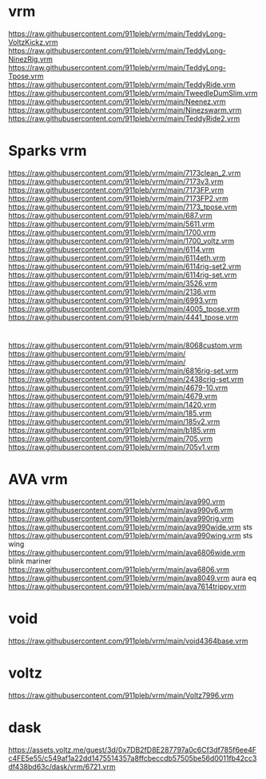 # vrm
https://raw.githubusercontent.com/911pleb/vrm/main/TeddyLong-VoltzKickz.vrm
https://raw.githubusercontent.com/911pleb/vrm/main/TeddyLong-NinezRig.vrm
https://raw.githubusercontent.com/911pleb/vrm/main/TeddyLong-Tpose.vrm
https://raw.githubusercontent.com/911pleb/vrm/main/TeddyRide.vrm
https://raw.githubusercontent.com/911pleb/vrm/main/TweedleDumSlim.vrm
https://raw.githubusercontent.com/911pleb/vrm/main/Neenez.vrm
https://raw.githubusercontent.com/911pleb/vrm/main/Ninezswarm.vrm
https://raw.githubusercontent.com/911pleb/vrm/main/TeddyRide2.vrm

# Sparks vrm
https://raw.githubusercontent.com/911pleb/vrm/main/7173clean_2.vrm
https://raw.githubusercontent.com/911pleb/vrm/main/7173v3.vrm
https://raw.githubusercontent.com/911pleb/vrm/main/7173FP.vrm
https://raw.githubusercontent.com/911pleb/vrm/main/7173FP2.vrm
https://raw.githubusercontent.com/911pleb/vrm/main/7173_tpose.vrm
https://raw.githubusercontent.com/911pleb/vrm/main/687.vrm
https://raw.githubusercontent.com/911pleb/vrm/main/5611.vrm
https://raw.githubusercontent.com/911pleb/vrm/main/1700.vrm
https://raw.githubusercontent.com/911pleb/vrm/main/1700_voltz.vrm
https://raw.githubusercontent.com/911pleb/vrm/main/6114.vrm
https://raw.githubusercontent.com/911pleb/vrm/main/6114eth.vrm
https://raw.githubusercontent.com/911pleb/vrm/main/6114rig-set2.vrm
https://raw.githubusercontent.com/911pleb/vrm/main/6114rig-set.vrm
https://raw.githubusercontent.com/911pleb/vrm/main/3526.vrm
https://raw.githubusercontent.com/911pleb/vrm/main/2136.vrm
https://raw.githubusercontent.com/911pleb/vrm/main/6993.vrm
https://raw.githubusercontent.com/911pleb/vrm/main/4005_tpose.vrm
https://raw.githubusercontent.com/911pleb/vrm/main/4441_tpose.vrm
#
https://raw.githubusercontent.com/911pleb/vrm/main/8068custom.vrm
https://raw.githubusercontent.com/911pleb/vrm/main/
https://raw.githubusercontent.com/911pleb/vrm/main/
https://raw.githubusercontent.com/911pleb/vrm/main/6816rig-set.vrm
https://raw.githubusercontent.com/911pleb/vrm/main/2438crig-set.vrm
https://raw.githubusercontent.com/911pleb/vrm/main/4679-10.vrm
https://raw.githubusercontent.com/911pleb/vrm/main/4679.vrm
https://raw.githubusercontent.com/911pleb/vrm/main/1420.vrm
https://raw.githubusercontent.com/911pleb/vrm/main/185.vrm
https://raw.githubusercontent.com/911pleb/vrm/main/185v2.vrm
https://raw.githubusercontent.com/911pleb/vrm/main/b185.vrm
https://raw.githubusercontent.com/911pleb/vrm/main/705.vrm
https://raw.githubusercontent.com/911pleb/vrm/main/705v1.vrm

# AVA vrm
https://raw.githubusercontent.com/911pleb/vrm/main/ava990.vrm
https://raw.githubusercontent.com/911pleb/vrm/main/ava990v6.vrm
https://raw.githubusercontent.com/911pleb/vrm/main/ava990rig.vrm
https://raw.githubusercontent.com/911pleb/vrm/main/ava990wide.vrm     sts
https://raw.githubusercontent.com/911pleb/vrm/main/ava990wing.vrm     sts wing
https://raw.githubusercontent.com/911pleb/vrm/main/ava6806wide.vrm    blink mariner
https://raw.githubusercontent.com/911pleb/vrm/main/ava6806.vrm
https://raw.githubusercontent.com/911pleb/vrm/main/ava8049.vrm      aura eq
https://raw.githubusercontent.com/911pleb/vrm/main/ava7614trippy.vrm

# void
https://raw.githubusercontent.com/911pleb/vrm/main/void4364base.vrm

# voltz
https://raw.githubusercontent.com/911pleb/vrm/main/Voltz7996.vrm

# dask
https://assets.voltz.me/guest/3d/0x7DB2fD8E287797a0c6Cf3df785f6ee4Fc4FE5e55/c549af1a22dd1475514357a8ffcbeccdb57505be56d0011fb42cc3df438bd63c/dask/vrm/6721.vrm

